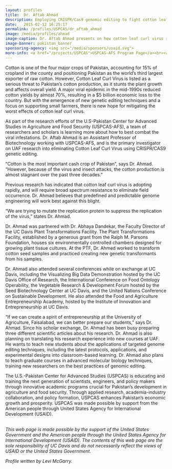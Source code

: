 ```yaml
---
layout: profiles
title:  Dr. Aftab Ahmad
description: Employing CRISPR/Cas9 genomic editing to fight cotton leaf curl virus in Asia.
date:   2015-02-12 16:25:17
permalink: /profiles/USPCAS/dr_aftab_ahmad
image: /media/profiles/ahmad
image-caption: Dr. Aftab Ahmad presents on how cotton leaf curl virus replicates within the cell.
image-banner: pakistan_banner
sponsoring-agency: <img src="/media/sponsors/usaid.svg">
more-info: <a href="/projects/USPCAS">USPCAS-AFS Program Page</a><br><a href="http://ucdptf.ucdavis.edu/">Plant Transformations Facility, UC Davis</a>
---
```

Cotton is one of the four major crops of Pakistan, accounting for 15% of cropland in the county and positioning Pakistan as the world’s third largest exporter of raw cotton. However, Cotton Leaf Curl Virus is listed as a serious threat to Pakistan’s cotton production, as it stunts the plant growth and affects overall yield. A major viral epidemic in the mid-1990s reduced cotton yields by almost 70%, resulting in a $5 billion economic loss to the country. But with the emergence of new genetic editing techniques and a focus on supporting small farmers, there is new hope for mitigating the worst effects of cotton leaf curl virus. <br>

As part of the research efforts of the U.S-Pakistan Center for Advanced Studies in Agriculture and Food Security (USPCAS-AFS), a team of researchers and scholars is learning more about how to best combat the viral infestations. Dr. Aftab Ahmad is an Assistant Professor of Biotechnology working with USPCAS-AFS, and is the primary investigator on UAF research into eliminating Cotton Leaf Curl Virus using CRISPR/CAS9 genetic editing. <br>

“Cotton is the most important cash crop of Pakistan”, says Dr. Ahmad. “However, because of the virus and insect attacks, the cotton production is almost stagnant over the past three decades.”<br>

Previous research has indicated that cotton leaf curl virus is adopting rapidly, and will require broad spectrum resistance to eliminate field occurrence. Dr. Ahmad believes that predefined and predictable genome engineering will work best against this blight.<br>

“We are trying to mutate the replication protein to suppress the replication of the virus,” states Dr. Ahmad.<br>

Dr. Ahmad was partnered with Dr. Abhaya Dandekar, the Faculty Director of the UC Davis Plant Transformations Facility. The Plant Transformations Facility, established by a generous grant from the Ralph M. Parsons Foundation, houses six environmentally controlled chambers designed for growing plant tissue cultures. At the PTF, Dr. Ahmed worked to transform cotton seed samples and practiced creating new genetic transformants from his samples. <br>

Dr. Ahmad also attended several conferences while on exchange at UC Davis, including the Visualizing Big Data Demonstration hosted by the UC Davis Office of Research, the International Conference on Food Ontology Operability, the Vegetable Research & Development Forum hosted by the Seed Biotechnology Center at UC Davis, and the United Nations Conference on Sustainable Development. He also attended the Food and Agriculture Entrepreneurship Academy, hosted by the Institute of Innovation and Entrepreneurship at UC Davis. <br>

“If we can create a spirit of entrepreneurship at the University of Agriculture, Faisalabad, we can better prepare our students,” says Dr. Ahmad.
Since his scholar exchange, Dr. Ahmad has been busy preparing three different scientific articles about his research. Dr. Ahmad is also planning on translating his research experience into new courses at UAF. He wants to teach new students about the applications of targeted genome editing techniques, including the latest protocols, applications, and experimental designs into classroom-based learning. Dr. Ahmad also plans to teach graduate courses in advanced molecular biology techniques, training new researchers on the best practices of genomic editing. <br>

The U.S.-Pakistan Center for Advanced Studies (USPCAS) is educating and training the next generation of scientists, engineers, and policy makers through innovative academic programs crucial for Pakistan’s development in agriculture and food security. Through applied research, academia-industry collaboration, and policy formation, USPCAS enhances Pakistan’s economic growth and prosperity. USPCAS was made possible by support from the American people through United States Agency for International Development (USAID). <br>
<br>

<i>This web page is made possible by the support of the United States Government and the American people through the United States Agency for International Development (USAID). The contents of this web page are the sole responsibility of UC Davis and do not necessarily reflect the views of USAID or the United States Government.</i><br>

<p><i>Profile written by Levi McGarry.</i></p>
